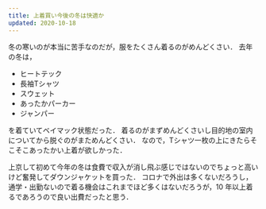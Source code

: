 ```yaml
---
title: 上着買い今後の冬は快適か
updated: 2020-10-18
---
```


冬の寒いのが本当に苦手なのだが，服をたくさん着るのがめんどくさい．
去年の冬は，

- ヒートテック
- 長袖Tシャツ
- スウェット
- あったかパーカー
- ジャンパー

を着ていてベイマック状態だった．
着るのがまずめんどくさいし目的地の室内についてから脱ぐのがまためんどくさい．
なので，Tシャツ一枚の上にきたらそこそこあったかい上着が欲しかった．

上京して初めて今年の冬は食費で収入が消し飛ぶ感じではないのでちょっと高いけど奮発してダウンジャケットを買った．
コロナで外出は多くないだろうし，通学・出勤ないので着る機会はこれまでほど多くはないだろうが，10 年以上着るであろうので良い出費だったと思う．
